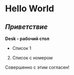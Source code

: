 # Hello World
## *Приветствие*

**Desk - рабочий стол**
* Список 1 
2. Список с номером 

Совершенно с этим согласен! 
